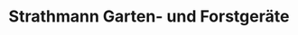 ---
title: "Strathmann Garten- und Forstgeräte"
url: /gifhorn/strathmann-garten-und-forstgeraete/
shop: Basteln
---